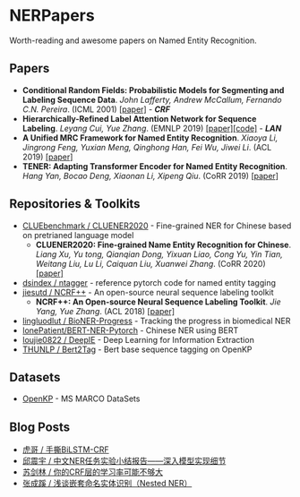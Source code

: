 # NERPapers
Worth-reading and awesome papers on Named Entity Recognition.

## Papers
- **Conditional Random Fields: Probabilistic Models for Segmenting and Labeling Sequence Data**. *John Lafferty, Andrew McCallum, Fernando C.N. Pereira*. (ICML 2001) [[paper]](https://repository.upenn.edu/cgi/viewcontent.cgi?article=1162&context=cis_papers) - ***CRF***
- **Hierarchically-Refined Label Attention Network for Sequence Labeling**. *Leyang Cui, Yue Zhang*. (EMNLP 2019) [[paper]](https://www.aclweb.org/anthology/D19-1422/)[[code]](https://github.com/Nealcly/BiLSTM-LAN) - ***LAN***
- **A Unified MRC Framework for Named Entity Recognition**. *Xiaoya Li, Jingrong Feng, Yuxian Meng, Qinghong Han, Fei Wu, Jiwei Li*. (ACL 2019) [[paper]](https://arxiv.org/abs/1910.11476)
- **TENER: Adapting Transformer Encoder for Named Entity Recognition**. *Hang Yan, Bocao Deng, Xiaonan Li, Xipeng Qiu*. (CoRR 2019) [[paper]](https://arxiv.org/abs/1911.04474)

## Repositories & Toolkits
- [CLUEbenchmark / CLUENER2020](https://github.com/CLUEbenchmark/CLUENER2020) - Fine-grained NER for Chinese based on pretrianed language model
  - **CLUENER2020: Fine-grained Name Entity Recognition for Chinese**. *Liang Xu, Yu tong, Qianqian Dong, Yixuan Liao, Cong Yu, Yin Tian, Weitang Liu, Lu Li, Caiquan Liu, Xuanwei Zhang*. (CoRR 2020) [[paper]](https://arxiv.org/abs/2001.04351)
- [dsindex / ntagger](https://github.com/dsindex/ntagger) - reference pytorch code for named entity tagging
- [jiesutd / NCRF++](https://github.com/jiesutd/NCRFpp) - An open-source neural sequence labeling toolkit
  - **NCRF++: An Open-source Neural Sequence Labeling Toolkit**. *Jie Yang, Yue Zhang*. (ACL 2018) [[paper]](https://www.aclweb.org/anthology/P18-4013/)
- [lingluodlut / BioNER-Progress](https://github.com/lingluodlut/BioNER-Progress) - Tracking the progress in biomedical NER
- [lonePatient/BERT-NER-Pytorch](https://github.com/lonePatient/BERT-NER-Pytorch) - Chinese NER using BERT
- [loujie0822 / DeepIE](https://github.com/loujie0822/DeepIE) - Deep Learning for Information Extraction
- [THUNLP / Bert2Tag](https://github.com/thunlp/Bert2Tag) - Bert base sequence tagging on OpenKP

## Datasets
- [OpenKP](http://www.msmarco.org/leaders.aspx) - MS MARCO DataSets

## Blog Posts
- [虎哥 / 手撕BiLSTM-CRF](https://zhuanlan.zhihu.com/p/97676647)
- [邱震宇 / 中文NER任务实验小结报告——深入模型实现细节](https://zhuanlan.zhihu.com/p/103779616)
- [苏剑林 / 你的CRF层的学习率可能不够大](https://kexue.fm/archives/7196)
- [张成蹊 / 浅谈嵌套命名实体识别（Nested NER）](https://mp.weixin.qq.com/s?__biz=MzIwMTc4ODE0Mw==&mid=2247504778&idx=1&sn=d477a4392f8f473f88cdca841056d1ef&chksm=96ea0c0aa19d851c6a48950663eada563c58ab091f49a95cdc117b4165020e35eb4b477529a7&mpshare=1&scene=1&srcid=&sharer_sharetime=1586150836360&sharer_shareid=aaa99b8738c1d6c23f064aa833392e12&key=470a8c1130d51cd8c976bebb989ca5405dbb4504d56d3586a96102b41d92d6758262ae46add307a94df067d594bed932265d9b01754260812f612b5ab450679167b47952546de04417aec43a5a2f04f3&ascene=1&uin=Mjg1NTM0NDcyMw%3D%3D&devicetype=Windows+10+x64&version=62090070&lang=zh_CN&exportkey=A5ZSHxiihV54xqXXfDX9ZZE%3D&pass_ticket=3tdRf0ujLBib9ljBF16I54n2scObXaXvuGiWbBo4GgHqNj2p6DOtw9XMk%2Fwdn7Na)
